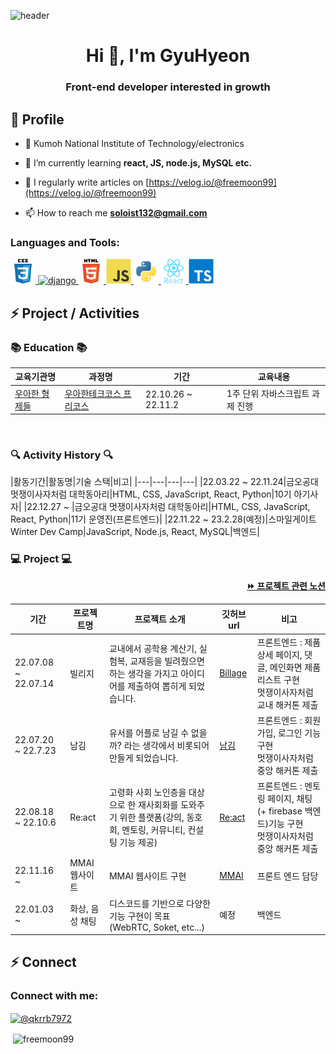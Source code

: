 ![header](https://capsule-render.vercel.app/api?type=waving&color=auto&height=300&section=header&text=GyuHyeon%20Park&fontSize=90)
<h1 align="center">Hi 👋, I'm GyuHyeon</h1>
<h3 align="center">Front-end developer interested in growth</h3>

## 👋 Profile

- 🏫 Kumoh National Institute of Technology/electronics

- 🌱 I’m currently learning **react, JS, node.js, MySQL etc.**

- 📝 I regularly write articles on [https://velog.io/@freemoon99](https://velog.io/@freemoon99)

- 📫 How to reach me **soloist132@gmail.com**

<h3 align="left">Languages and Tools:</h3>
<p align="left"> <a href="https://www.w3schools.com/css/" target="_blank" rel="noreferrer"> <img src="https://raw.githubusercontent.com/devicons/devicon/master/icons/css3/css3-original-wordmark.svg" alt="css3" width="40" height="40"/> </a> <a href="https://www.djangoproject.com/" target="_blank" rel="noreferrer"> <img src="https://cdn.worldvectorlogo.com/logos/django.svg" alt="django" width="40" height="40"/> </a> <a href="https://www.w3.org/html/" target="_blank" rel="noreferrer"> <img src="https://raw.githubusercontent.com/devicons/devicon/master/icons/html5/html5-original-wordmark.svg" alt="html5" width="40" height="40"/> </a> <a href="https://developer.mozilla.org/en-US/docs/Web/JavaScript" target="_blank" rel="noreferrer"> <img src="https://raw.githubusercontent.com/devicons/devicon/master/icons/javascript/javascript-original.svg" alt="javascript" width="40" height="40"/> </a> <a href="https://www.python.org" target="_blank" rel="noreferrer"> <img src="https://raw.githubusercontent.com/devicons/devicon/master/icons/python/python-original.svg" alt="python" width="40" height="40"/> </a> <a href="https://reactjs.org/" target="_blank" rel="noreferrer"> <img src="https://raw.githubusercontent.com/devicons/devicon/master/icons/react/react-original-wordmark.svg" alt="react" width="40" height="40"/> </a> <a href="https://www.typescriptlang.org/" target="_blank" rel="noreferrer"> <img src="https://raw.githubusercontent.com/devicons/devicon/master/icons/typescript/typescript-original.svg" alt="typescript" width="40" height="40"/> </a> </p>

## ⚡ Project / Activities

<h3> 📚 Education 📚 </h3>

|교육기관명|과정명|기간|교육내용|
|---|---|---|---|
|<a href="https://www.woowahan.com/">우아한 형제들</a>|<a href="https://github.com/woowacourse-precourse">우아한테크코스 프리코스</a>|22.10.26 ~ 22.11.2|1주 단위 자바스크립트 과제 진행|

<br>

<h3> 🔍 Activity History 🔍 </h3>
|활동기간|활동명|기술 스택|비고|
|---|---|---|---|
|22.03.22 ~ 22.11.24|금오공대 멋쟁이사자처럼 대학동아리|HTML, CSS, JavaScript, React, Python|10기 아기사자|
|22.12.27 ~ |금오공대 멋쟁이사자처럼 대학동아리|HTML, CSS, JavaScript, React, Python|11기 운영진(프론트엔드)|
|22.11.22 ~ 23.2.28(예정)|스마일게이트 Winter Dev Camp|JavaScript, Node.js, React, MySQL|백엔드|


<h3> 💻 Project 💻 </h3>
<div align="right">
<a href="https://great-myth-492.notion.site/342af4de03eb4e95b65aca8f7565dd0d"><b>⏩ 프로젝트 관련 노션</b></a>
</div>

|기간|프로젝트명|프로젝트 소개|깃허브 url|비고|
|---|---|---|---|---|
|22.07.08 ~ 22.07.14|빌리지|교내에서 공학용 계산기, 실험복, 교재등을 빌려줬으면 하는 생각을 가지고 아이디어를 제출하여 뽑히게 되었습니다.|<a href="https://github.com/Billage-Likelionkit/Billage_Front-end/tree/GyuHyeon">Billage</a>|프론트엔드 : 제품 상세 페이지, 댓글, 메인화면 제품 리스트 구현<br/>멋쟁이사자처럼 교내 해커톤 제출|
|22.07.20 ~ 22.7.23|남김|유서를 어플로 남길 수 없을까? 라는 생각에서 비롯되어 만들게 되었습니다.|<a href="https://github.com/LeaveMessage">남김</a>|프론트엔드 : 회원가입, 로그인 기능 구현<br/>멋쟁이사자처럼 중앙 해커톤 제출|
|22.08.18 ~ 22.10.6|Re:act|고령화 사회 노인층을 대상으로 한 재사회화를 도와주기 위한 플랫폼(강의, 동호회, 멘토링, 커뮤니티, 컨설팅 기능 제공)|<a href="https://github.com/React-Likelion/react">Re:act</a>|프론트엔드 : 멘토링 페이지, 채팅(+ firebase 백엔드)기능 구현<br/>멋쟁이사자처럼 중앙 해커톤 제출|
|22.11.16 ~ |MMAI웹사이트|MMAI 웹사이트 구현|<a href="https://github.com/b2sts3xy/MMAI">MMAI</a>|프론트 엔드 담당|
|22.01.03 ~ |화상, 음성 채팅|디스코드를 기반으로 다양한 기능 구현이 목표(WebRTC, Soket, etc...)|예정|백엔드|

## ⚡ Connect

<h3 align="left">Connect with me:</h3>
<p align="left">
<a href="https://www.instagram.com/qkrrb7972/" target="blank"><img align="center" src="https://raw.githubusercontent.com/rahuldkjain/github-profile-readme-generator/master/src/images/icons/Social/instagram.svg" alt="@qkrrb7972" height="30" width="40" /></a>
</p>

<p>&nbsp;<img align="center" src="https://github-readme-stats.vercel.app/api?username=freemoon99&show_icons=true&locale=en" alt="freemoon99" /></p>
